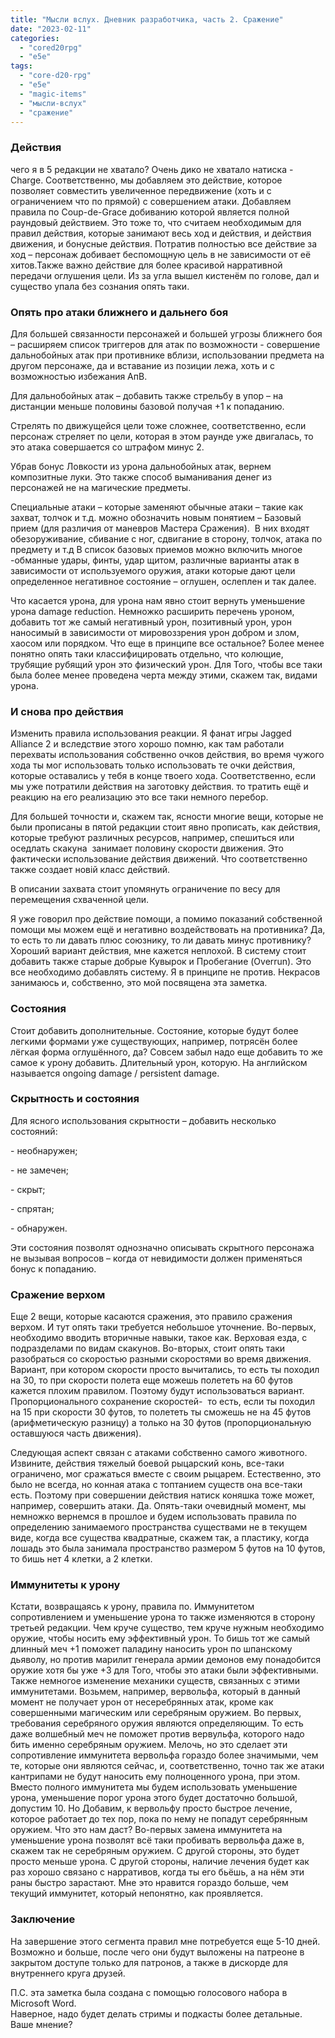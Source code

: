 ```yaml
---
title: "Мысли вслух. Дневник разработчика, часть 2. Сражение"
date: "2023-02-11"
categories: 
  - "cored20rpg"
  - "e5e"
tags: 
  - "core-d20-rpg"
  - "e5e"
  - "magic-items"
  - "мысли-вслух"
  - "сражение"
---
```


### Действия

чего я в 5 редакции не хватало? Очень дико не хватало натиска - Charge. Соответственно, мы добавляем это действие, которое позволяет совместить увеличенное передвижение (хоть и с ограничением что по прямой) с совершением атаки. Добавляем правила по Coup-de-Grace добиванию которой является полной раундовый действием. Это тоже то, что считаем необходимым для правил действия, которые занимают весь ход и действия, и действия движения, и бонусные действия. Потратив полностью все действие за ход – персонаж добивает беспомощную цель в не зависимости от её хитов.Также важно действие для более красивой нарративной передачи оглушения цели. Из за угла вышел кистенём по голове, дал и существо упала без сознания опять таки.

### Опять про атаки ближнего и дальнего боя

Для большей связанности персонажей и большей угрозы ближнего боя – расширяем список триггеров для атак по возможности - совершение дальнобойных атак при противнике вблизи, использовании предмета на другом персонаже, да и вставание из позиции лежа, хоть и с возможностью избежания АпВ.

Для дальнобойных атак – добавить также стрельбу в упор – на дистанции меньше половины базовой получая +1 к попаданию.

Стрелять по движущейся цели тоже сложнее, соответственно, если персонаж стреляет по цели, которая в этом раунде уже двигалась, то это атака совершается со штрафом минус 2.

Убрав бонус Ловкости из урона дальнобойных атак, вернем композитные луки. Это также способ выманивания денег из персонажей не на магические предметы.

Специальные атаки – которые заменяют обычные атаки – такие как захват, толчок и т.д. можно обозначить новым понятием – Базовый прием (для различия от маневров Мастера Сражения).  В них входят обезоруживание, сбивание с ног, сдвигание в сторону, толчок, атака по предмету и т.д В список базовых приемов можно включить многое -обманные удары, финты, удар щитом, различные варианты атак в зависимости от используемого оружия, атаки которые дают цели определенное негативное состояние – оглушен, ослеплен и так далее.

Что касается урона, для урона нам явно стоит вернуть уменьшение урона damage reduction. Немножко расширить перечень уроном, добавить тот же самый негативный урон, позитивный урон, урон наносимый в зависимости от мировоззрения урон добром и злом, хаосом или порядком. Что еще в принципе все остальное? Более менее понятно опять таки классифицировать отдельно, что колющие, трубящие рубящий урон это физический урон. Для Того, чтобы все таки была более менее проведена черта между этими, скажем так, видами урона.

### И снова про действия

Изменить правила использования реакции. Я фанат игры Jagged Alliance 2 и вследствие этого хорошо помню, как там работали перехваты использования собственно очков действия, во время чужого хода ты мог использовать только использовать те очки действия, которые оставались у тебя в конце твоего хода. Соответственно, если мы уже потратили действия на заготовку действия. то тратить ещё и реакцию на его реализацию это все таки немного перебор.

Для большей точности и, скажем так, ясности многие вещи, которые не были прописаны в пятой редакции стоит явно прописать, как действия, которые требуют различных ресурсов, например, спешиться или оседлать скакуна  занимает половину скорости движения. Это фактически использование действия движений. Что соответственно также создает новій класс действий.

В описании захвата стоит упомянуть ограничение по весу для перемещения схваченной цели.

Я уже говорил про действие помощи, а помимо показаний собственной помощи мы можем ещё и негативно воздействовать на противника? Да, то есть то ли давать плюс союзнику, то ли давать минус противнику? Хороший вариант действия, мне кажется неплохой. В систему стоит добавить также старые добрые Кувырок и Пробегание (Overrun). Это все необходимо добавлять систему. Я в принципе не против. Некрасов занимаюсь и, собственно, это мой посвящена эта заметка.

### Состояния

Стоит добавить дополнительные. Состояние, которые будут более легкими формами уже существующих, например, потрясён более лёгкая форма оглушённого, да? Cовсем забыл надо еще добавить то же самое к урону добавить. Длительный урон, которую. На английском называется ongoing damage / persistent damage.

### Скрытность и состояния

Для ясного использования скрытности – добавить несколько состояний:

\- необнаружен;

\- не замечен;

\- скрыт;

\- спрятан;

\- обнаружен.

Эти состояния позволят однозначно описывать скрытного персонажа не вызывая вопросов – когда от невидимости должен применяться бонус к попаданию.

### Сражение верхом

Еще 2 вещи, которые касаются сражения, это правило сражения верхом. И тут опять таки требуется небольшое уточнение. Во-первых, необходимо вводить вторичные навыки, такое как. Верховая езда, с подразделами по видам скакунов. Во-вторых, стоит опять таки разобраться со скоростью разными скоростями во время движения. Вариант, при котором скорости просто вычитались, то есть ты походил на 30, то при скорости полета еще можешь полететь на 60 футов кажется плохим правилом. Поэтому будут использоваться вариант. Пропорционального сохранение скоростей-  то есть, если ты походил на 15 при скорости 30 футов, то полететь ты сможешь не на 45 футов (арифметическую разницу) а только на 30 футов (пропорциональную оставшуюся часть движения).

Следующая аспект связан с атаками собственно самого животного. Извините, действия тяжелый боевой рыцарский конь, все-таки ограничено, мог сражаться вместе с своим рыцарем. Естественно, это было не всегда, но конная атака с топтанием существ она все-таки есть. Поэтому при совершении действия натиск коняшка тоже может, например, совершить атаки. Да. Опять-таки очевидный момент, мы немножко вернемся в прошлое и будем использовать правила по определению занимаемого пространства существами не в текущем виде, когда все существа квадратные, скажем так, а пластику, когда лошадь это была занимала пространство размером 5 футов на 10 футов, то бишь нет 4 клетки, а 2 клетки.

### Иммунитеты к урону

Кстати, возвращаясь к урону, правила по. Иммунитетом сопротивлением и уменьшение урона то также изменяются в сторону третьей редакции. Чем круче существо, тем круче нужным необходимо оружие, чтобы носить ему эффективный урон. То бишь тот же самый длинный меч +1 поможет паладину наносить урон по шпанскому дьяволу, но против марилит генерала армии демонов ему понадобится оружие хотя бы уже +3 для Того, чтобы это атаки были эффективными. Также немногое изменение механики существ, связанных с этими иммунитетами. Возьмем, например, вервольфа, который в данный момент не получает урон от несеребрянных атак, кроме как совершенными магическим или серебряным оружием. Во первых, требования серебряного оружия являются определяющим. То есть даже волшебный меч не поможет против вервульфа, которого надо бить именно серебряным оружием. Мелочь, но это сделает эти сопротивление иммунитета вервольфа гораздо более значимыми, чем те, которые они являются сейчас, и, соответственно, точно так же атаки кантрипами не будут наносить ему полноценного урона, при этом. Вместо полного иммунитета мы будем использовать уменьшение урона, уменьшение порог урона этого будет достаточно большой, допустим 10. Но Добавим, к вервольфу просто быстрое лечение, которое работает до тех пор, пока по нему не попадут серебрянным оружием. Что это нам даст? Во-первых замена иммунитета на уменьшение урона позволят всё таки пробивать вервольфа даже в, скажем так не серебряным оружием. С другой стороны, это будет просто меньше урона. С другой стороны, наличие лечения будет как раз хорошо связано с нарративов, когда ты его бьёшь, а на нём эти раны быстро зарастают. Мне это нравится гораздо больше, чем текущий иммунитет, который непонятно, как проявляется.

### Заключение

На завершение этого сегмента правил мне потребуется еще 5-10 дней. Возможно и больше, после чего они будут выложены на патреоне в закрытом доступе только для патронов, а также в дискорде для внутреннего круга друзей.

П.С. эта заметка была создана с помощью голосового набора в Microsoft Word.  
Наверное, надо будет делать стримы и подкасты более детальные. Ваше мнение?
